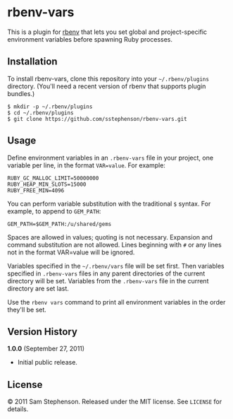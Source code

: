 # rbenv-vars

This is a plugin for [rbenv](https://github.com/sstephenson/rbenv)
that lets you set global and project-specific environment variables
before spawning Ruby processes.

## Installation

To install rbenv-vars, clone this repository into your
`~/.rbenv/plugins` directory. (You'll need a recent version of rbenv
that supports plugin bundles.)

    $ mkdir -p ~/.rbenv/plugins
    $ cd ~/.rbenv/plugins
    $ git clone https://github.com/sstephenson/rbenv-vars.git

## Usage

Define environment variables in an `.rbenv-vars` file in your project,
one variable per line, in the format `VAR=value`. For example:

    RUBY_GC_MALLOC_LIMIT=50000000
    RUBY_HEAP_MIN_SLOTS=15000
    RUBY_FREE_MIN=4096

You can perform variable substitution with the traditional `$`
syntax. For example, to append to `GEM_PATH`:

    GEM_PATH=$GEM_PATH:/u/shared/gems

Spaces are allowed in values; quoting is not necessary. Expansion and
command substitution are not allowed. Lines beginning with `#` or any
lines not in the format VAR=value will be ignored.

Variables specified in the `~/.rbenv/vars` file will be set
first. Then variables specified in `.rbenv-vars` files in any parent
directories of the current directory will be set. Variables from the
`.rbenv-vars` file in the current directory are set last.

Use the `rbenv vars` command to print all environment variables in the
order they'll be set.

## Version History

**1.0.0** (September 27, 2011)

* Initial public release.

## License

&copy; 2011 Sam Stephenson. Released under the MIT license. See
`LICENSE` for details.
